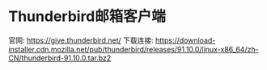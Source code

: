 # Thunderbird邮箱客户端
官网: https://give.thunderbird.net/
下载连接: https://download-installer.cdn.mozilla.net/pub/thunderbird/releases/91.10.0/linux-x86_64/zh-CN/thunderbird-91.10.0.tar.bz2
